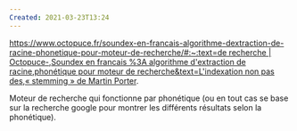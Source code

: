 ```yaml
---
Created: 2021-03-23T13:24
---
```

[https://www.octopuce.fr/soundex-en-francais-algorithme-dextraction-de-racine-phonetique-pour-moteur-de-recherche/#:~:text=de recherche | Octopuce-,Soundex en francais %3A algorithme d'extraction de racine,phonétique pour moteur de recherche&text=L'indexation non pas des,« stemming » de Martin Porter](https://www.octopuce.fr/soundex-en-francais-algorithme-dextraction-de-racine-phonetique-pour-moteur-de-recherche/#:~:text=de%20recherche%20%7C%20Octopuce-,Soundex%20en%20francais%20%3A%20algorithme%20d'extraction%20de%20racine,phon%C3%A9tique%20pour%20moteur%20de%20recherche&text=L'indexation%20non%20pas%20des,%C2%AB%20stemming%20%C2%BB%20de%20Martin%20Porter).
  
Moteur de recherche qui fonctionne par phonétique (ou en tout cas se base sur la recherche google pour montrer les différents résultats selon la phonétique).